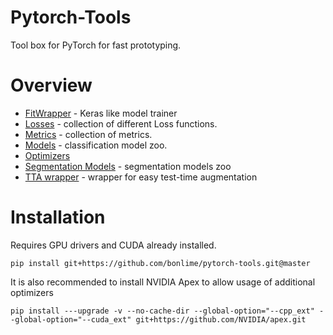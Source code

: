 # Pytorch-Tools

Tool box for PyTorch for fast prototyping.

# Overview
* [FitWrapper](./pytorch_tools/fit_wrapper/) - Keras like model trainer
* [Losses](./pytorch_tools/losses/) - collection of different Loss functions.
* [Metrics](./pytorch_tools/metrics/) - collection of metrics.
* [Models](./pytorch_tools/models/) - classification model zoo.
* [Optimizers](./pytorch_tools/optim/)
* [Segmentation Models](./pytorch_tools/segmentation_models/) - segmentation models zoo
* [TTA wrapper](./pytorch_tools/tta_wrapper/) - wrapper for easy test-time augmentation

# Installation
Requires GPU drivers and CUDA already installed.

`pip install git+https://github.com/bonlime/pytorch-tools.git@master`

It is also recommended to install NVIDIA Apex to allow usage of additional optimizers

`pip install ---upgrade -v --no-cache-dir --global-option="--cpp_ext" --global-option="--cuda_ext" git+https://github.com/NVIDIA/apex.git`
